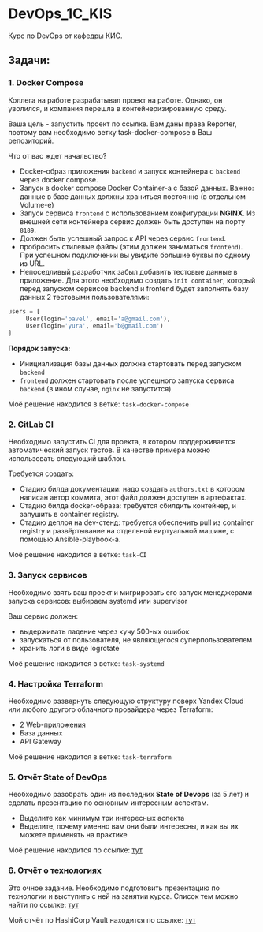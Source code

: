 # DevOps_1C_KIS
Курс по DevOps от кафедры КИС.

## Задачи:

### 1. Docker Compose

Коллега на работе разрабатывал проект на работе. Однако, он уволился, и компания перешла в контейнеризированную среду.

Ваша цель - запустить проект по ссылке. Вам даны права Reporter, поэтому вам необходимо ветку task-docker-compose в Ваш репозиторий.

Что от вас ждет начальство?
+ Docker-образ приложения `backend` и запуск контейнера с `backend` через docker compose.
+ Запуск в docker compose Docker Container-а с базой данных. Важно: данные в базе данных должны храниться постоянно (в отдельном Volume-е)
+ Запуск сервиса `frontend` c использованием конфигурации **NGINX**. Из внешней сети контейнера сервис должен быть доступен на порту `8189`.
+ Должен быть успешный запрос к API через сервис `frontend`.
+ пробросить стилевые файлы (этим должен заниматься `frontend`). При успешном подключении вы увидите большие буквы по одному из URL.
+ Непоседливый разработчик забыл добавить тестовые данные в приложение. Для этого необходимо создать `init container`, который перед запуском сервисов backend и frontend будет заполнять базу данных 2 тестовыми пользователями:
```python
users = [
     User(login='pavel', email='a@gmail.com'),
     User(login='yura', email='b@gmail.com')
]
```
**Порядок запуска:**

- Инициализация базы данных должна стартовать перед запуском `backend`
- `frontend` должен стартовать после успешного запуска сервиса `backend` (в ином случае, `nginx` не запустится)

Моё решение находится в ветке: `task-docker-compose`

### 2. GitLab CI

Необходимо запустить CI для проекта, в котором поддерживается автоматический запуск тестов. В качестве примера можно использовать следующий шаблон.

Требуется создать:
- Стадию билда документации: надо создать `authors.txt` в котором написан автор коммита, этот файл должен доступен в артефактах.
- Стадию билда docker-образа: требуется сбилдить контейнер, и запушить в container registry. 
- Cтадию деплоя на dev-стенд: требуется обеспечить pull из container registry и развёртывание на отдельной виртуальной машине, с помощью Ansible-playbook-а.

Моё решение находится в ветке: `task-CI`

### 3. Запуск сервисов

Необходимо взять ваш проект и мигрировать его запуск менеджерами запуска сервисов: выбираем systemd или supervisor

Ваш сервис должен:
- выдерживать падение через кучу 500-ых ошибок
- запускаться от пользователя, не являющегося суперпользователем
- хранить логи в виде logrotate

Моё решение находится в ветке: `task-systemd`

### 4. Настройка Terraform

Необходимо развернуть следующую структуру поверх Yandex Cloud или любого другого облачного провайдера через Terraform:
- 2 Web-приложения
- База данных
- API Gateway

Моё решение находится в ветке: `task-terraform`

### 5. Отчёт State of DevOps

Необходимо разобрать один из последних **State of Devops** (за 5 лет) и сделать презентацию по основным интересным аспектам.

- Выделите как минимум три интересных аспекта
- Выделите, почему именно вам они были интересны, и как вы их можете применять на практике

Моё решение находится по ссылке: [тут](https://docs.google.com/presentation/d/14CsGP56w8JhdBWT-4ODx7klzaU6ojuB5W1bFOFxB-TM/edit?usp=sharing)

### 6. Отчёт о технологиях

Это очное задание. Необходимо подготовить презентацию по технологии и выступить с ней на занятии курса. Список тем можно найти по ссылке: [тут](https://digital.ai/periodic-table-of-devops-tools)

Мой отчёт по HashiCorp Vault находится по ссылке: [тут](https://docs.google.com/presentation/d/1g8DBtw4Pk5alUfia0zh7jZsS5vuGoE9jsM39BvUG_2o/edit?usp=sharing)
